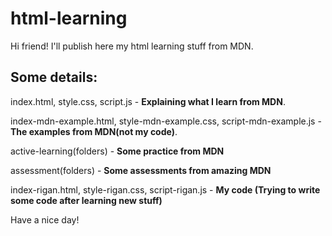 # html-learning
Hi friend! I'll publish here my html learning stuff from MDN.
##  Some details:

index.html, style.css, script.js - **Explaining what I learn from MDN**.

index-mdn-example.html, style-mdn-example.css, script-mdn-example.js - **The examples from MDN(not my code)**.

active-learning(folders) - **Some practice from MDN**

assessment(folders) - **Some assessments from amazing MDN**

index-rigan.html, style-rigan.css, script-rigan.js - **My code (Trying to write some code after learning new stuff)**

Have a nice day!
